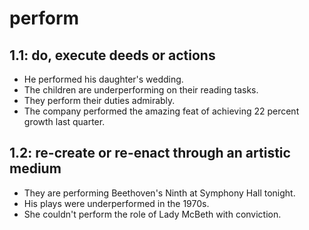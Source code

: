 # perform
## 1.1: do, execute deeds or actions

  *  He performed his daughter's wedding.
  *  The children are underperforming on their reading tasks.
  *  They perform their duties admirably.
  *  The company performed the amazing feat of achieving 22 percent growth last quarter.

## 1.2: re-create or re-enact through an artistic medium

  *  They are performing Beethoven's Ninth at Symphony Hall tonight.
  *  His plays were underperformed in the 1970s.
  *  She couldn't perform the role of Lady McBeth with conviction.
